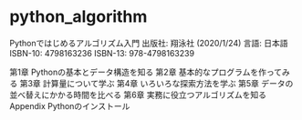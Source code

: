 # python_algorithm
Pythonではじめるアルゴリズム入門
出版社: 翔泳社 (2020/1/24)
言語: 日本語
ISBN-10: 4798163236
ISBN-13: 978-4798163239

第1章 Pythonの基本とデータ構造を知る
第2章 基本的なプログラムを作ってみる
第3章 計算量について学ぶ
第4章 いろいろな探索方法を学ぶ
第5章 データの並べ替えにかかる時間を比べる
第6章 実務に役立つアルゴリズムを知る
Appendix Pythonのインストール


